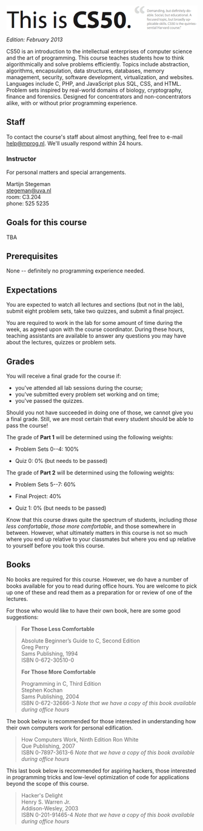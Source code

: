 ![CS50 @ Minor Programmeren](cs50.png)

*Edition: February 2013*

CS50 is an introduction to the intellectual enterprises of computer science
and the art of programming. This course teaches students how to think
algorithmically and solve problems efficiently. Topics include abstraction,
algorithms, encapsulation, data structures, databases, memory management,
security, software development, virtualization, and websites. Languages
include C, PHP, and JavaScript plus SQL, CSS, and HTML. Problem sets inspired
by real-world domains of biology, cryptography, finance and forensics. Designed
for concentrators and non-concentrators alike, with or without prior
programming experience.

## Staff

To contact the course's staff about almost anything, feel free to e-mail
<help@mprog.nl>. We'll usually respond within 24 hours.

### Instructor

For personal matters and special arrangements.

Martijn Stegeman  
<stegeman@uva.nl>  
room: C3.204  
phone: 525 5235

## Goals for this course

TBA

## Prerequisites

None -- definitely no programming experience needed.

## Expectations

You are expected to watch all lectures and sections (but not in the lab),
submit eight problem sets, take two quizzes, and submit a final project.

You are required to work in the lab for some amount of time during the week,
as agreed upon with the course coordinator. During these hours, teaching
assistants are available to answer any questions you may have about the
lectures, quizzes or problem sets.

## Grades

You will receive a final grade for the course if:

* you've attended all lab sessions during the course;
* you've submitted every problem set working and on time;
* you've passed the quizzes.

Should you not have succeeded in doing one of those, we cannot give you a
final grade. Still, we are most certain that every student should be able to
pass the course!

<div class="row">
	<div class="col-lg-4">

The grade of **Part 1** will be determined using the following weights:

* Problem Sets 0--4: 100%
* Quiz 0: 0% (but needs to be passed)

	</div>

	<div class="col-lg-4">

The grade of **Part 2** will be determined using the following weights:

* Problem Sets 5--7: 60%
* Final Project: 40%
* Quiz 1: 0% (but needs to be passed)

	</div>
</div>

Know that this course draws quite the spectrum of students, including *those
less comfortable*, *those more comfortable*, and those somewhere in between.
However, what ultimately matters in this course is not so much where you end
up relative to your classmates but where you end up relative to yourself
before you took this course.

## Books

No books are required for this course. However, we do have a number of books
available for you to read during office hours. You are welcome to pick up one
of these and read them as a preparation for or review of one of the lectures.

For those who would like to have their own book, here are some good
suggestions:

> **For Those Less Comfortable**
> 
> Absolute Beginner’s Guide to C, Second Edition  
> Greg Perry  
> Sams Publishing, 1994  
> ISBN 0-672-30510-0
> 
> **For Those More Comfortable**
> 
> Programming in C, Third Edition  
> Stephen Kochan  
> Sams Publishing, 2004  
> ISBN 0-672-32666-3 
> *Note that we have a copy of this book available during office hours*

The book below is recommended for those interested in understanding how their
own computers work for personal edification.

> How Computers Work, Ninth Edition Ron White  
> Que Publishing, 2007  
> ISBN 0-7897-3613-6 
> *Note that we have a copy of this book available during office hours*

This last book below is recommended for aspiring hackers, those interested in
programming tricks and low-level optimization of code for applications beyond
the scope of this course.

> Hacker's Delight  
> Henry S. Warren Jr.  
> Addison-Wesley, 2003  
> ISBN 0-201-91465-4 
> *Note that we have a copy of this book available during office hours*

